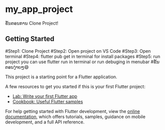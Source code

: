 # my_app_project

ຂັ້ນຕອນການ Clone Project!


## Getting Started

#Step1: Clone Project 
#Step2: Open project on VS Code
#Step3: Open terminal
#Step4: flutter pub get  in terminal for install packages
#Step5: run project you can use flutter run in terminal or run debuging in menubar 
#ຂັ້ນຕອນງ່າຍໆ😄

This project is a starting point for a Flutter application.

A few resources to get you started if this is your first Flutter project:

- [Lab: Write your first Flutter app](https://docs.flutter.dev/get-started/codelab)
- [Cookbook: Useful Flutter samples](https://docs.flutter.dev/cookbook)

For help getting started with Flutter development, view the
[online documentation](https://docs.flutter.dev/), which offers tutorials,
samples, guidance on mobile development, and a full API reference.
